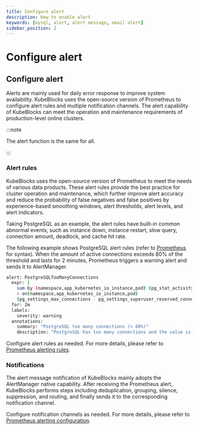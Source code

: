 ```yaml
---
title: Configure alert
description: How to enable alert
keywords: [mysql, alert, alert message, email alert]
sidebar_position: 2
---
```


# Configure alert

## Configure alert

Alerts are mainly used for daily error response to improve system availability. KubeBlocks uses the open-source version of Prometheus to configure alert rules and multiple notification channels. The alert capability of KubeBlocks can meet the operation and maintenance requirements of production-level online clusters.

:::note

The alert function is the same for all.

:::

### Alert rules

KubeBlocks uses the open-source version of Prometheus to meet the needs of various data products. These alert rules provide the best practice for cluster operation and maintenance, which further improve alert accuracy and reduce the probability of false negatives and false positives by experience-based smoothing windows, alert thresholds, alert levels, and alert indicators.

Taking PostgreSQL as an example, the alert rules have built-in common abnormal events, such as instance down, instance restart, slow query, connection amount, deadlock, and cache hit rate.

The following example shows PostgreSQL alert rules (refer to [Prometheus](https://prometheus.io/docs/prometheus/latest/querying/basics/) for syntax). When the amount of active connections exceeds 80% of the threshold and lasts for 2 minutes, Prometheus triggers a warning alert and sends it to AlertManager.

```bash
alert: PostgreSQLTooManyConnections
  expr: |
    sum by (namespace,app_kubernetes_io_instance,pod) (pg_stat_activity_count{datname!~"template.*|postgres"})
    > on(namespace,app_kubernetes_io_instance,pod)
    (pg_settings_max_connections - pg_settings_superuser_reserved_connections) * 0.8
  for: 2m
  labels:
    severity: warning
  annotations:
    summary: "PostgreSQL too many connections (> 80%)"
    description: "PostgreSQL has too many connections and the value is {{ $value }}. (instance: {{ $labels.pod }})"
```

Configure alert rules as needed. For more details, please refer to [Prometheus alerting rules](https://prometheus.io/docs/prometheus/latest/configuration/alerting_rules/#defining-alerting-rules).

### Notifications

The alert message notification of KubeBlocks mainly adopts the AlertManager native capability. After receiving the Prometheus alert, KubeBlocks performs steps including deduplication, grouping, silence, suppression, and routing, and finally sends it to the corresponding notification channel.

Configure notification channels as needed. For more details, please refer to [Prometheus alerting configuration](https://prometheus.io/docs/alerting/latest/configuration/).